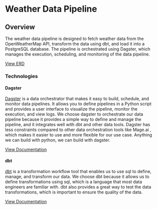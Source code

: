 # Weather Data Pipeline

## Overview
The weather data pipeline is designed to fetch weather data from the OpenWeatherMap API, transform the data using dbt, and load it into a PostgreSQL database. The pipeline is orchestrated using Dagster, which manages the execution, scheduling, and monitoring of the data pipeline.

[View ERD](docs/erd.md)

### Technologies

#### Dagster
[Dagster](https://daster.io) is a data orchestrator that makes it easy to build, schedule, and monitor data pipelines. It allows you to define pipelines in a Python script and provides a user interface to visualize the pipeline, monitor the execution, and view logs. We choose dagster to orchestrate our data pipeline because it provides a simple way to define and manage the pipeline, and it integrates well with dbt and other data tools. Dagster has less constraints compared to other data orchestration tools like Mage.ai , which makes it easier to use and more flexible for our use case. Anything we can build with python, we can build with dagster.

[View Documentation](docs/dagster.md)

#### dbt
[dbt](https://getdbt.com) is a transformation workflow tool that enables us to use sql to define, manage, and transform our data. We choose dbt because it allows us to define transformations using sql, which is a language that most data engineers are familiar with. dbt also provides a great way to test the data transformations, which is important to ensure the quality of the data.

[View Documentation](docs/dbt.md)

